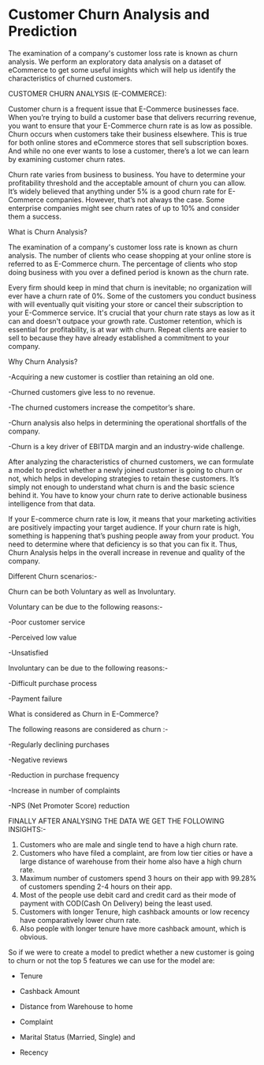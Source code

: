 # Customer Churn Analysis and Prediction

The examination of a company's customer loss rate is known as churn analysis. We perform an exploratory data analysis on a dataset of eCommerce to get some useful insights which will help us identify the characteristics of churned customers.

CUSTOMER CHURN ANALYSIS (E-COMMERCE):

Customer churn is a frequent issue that E-Commerce businesses face. When you’re trying to build a customer base that delivers recurring revenue, you want to ensure that your E-Commerce churn rate is as low as possible.
Churn occurs when customers take their business elsewhere. This is true for both online stores and eCommerce stores that sell subscription boxes. And while no one ever wants to lose a customer, there’s a lot we can learn by examining customer churn rates.

Churn rate varies from business to business. You have to determine your profitability threshold and the acceptable amount of churn you can allow.
It’s widely believed that anything under 5% is a good churn rate for E-Commerce companies. However, that’s not always the case. Some enterprise companies might see churn rates of up to 10% and consider them a success.

What is Churn Analysis?

The examination of a company's customer loss rate is known as churn analysis.
The number of clients who cease shopping at your online store is referred to as E-Commerce churn. The percentage of clients who stop doing business with you over a defined period is known as the churn rate.

Every firm should keep in mind that churn is inevitable; no organization will ever have a churn rate of 0%. Some of the customers you conduct business with will eventually quit visiting your store or cancel their subscription to your E-Commerce service.
It's crucial that your churn rate stays as low as it can and doesn't outpace your growth rate. Customer retention, which is essential for profitability, is at war with churn. Repeat clients are easier to sell to because they have already established a commitment to your company.

Why Churn Analysis?

-Acquiring a new customer is costlier than retaining an old one.

-Churned customers give less to no revenue.

-The churned customers increase the competitor’s share.

-Churn analysis also helps in determining the operational shortfalls of the company.

-Churn is a key driver of EBITDA margin and an industry-wide challenge. 

After analyzing the characteristics of churned customers, we can formulate a model to predict whether a newly joined customer is going to churn or not, which helps in developing strategies to retain these customers. It’s simply not enough to understand what churn is and the basic science behind it. You have to know your churn rate to derive actionable business intelligence from that data.

If your E-commerce churn rate is low, it means that your marketing activities are positively impacting your target audience. If your churn rate is high, something is happening that’s pushing people away from your product. You need to determine where that deficiency is so that you can fix it.
Thus, Churn Analysis helps in the overall increase in revenue and quality of the company.

Different Churn scenarios:-

Churn can be both Voluntary as well as Involuntary.
 
Voluntary can be due to the following reasons:-

-Poor customer service

-Perceived low value

-Unsatisfied

Involuntary can be due to the following reasons:-

-Difficult purchase process

-Payment failure

What is considered as Churn in E-Commerce?

The following reasons are considered as churn :-

-Regularly declining purchases

-Negative reviews

-Reduction in purchase frequency

-Increase in number of complaints

-NPS (Net Promoter Score) reduction

FINALLY AFTER ANALYSING THE DATA WE GET THE FOLLOWING INSIGHTS:-

1. Customers who are male and single tend to have a high churn rate.
2. Customers who have filed a complaint, are from low tier cities or have a large distance of warehouse from their home also have a high churn rate.
3. Maximum number of customers spend 3 hours on their app with 99.28% of customers spending 2-4 hours on their app.
4. Most of the people use debit card and credit card as their mode of payment with COD(Cash On Delivery) being the least used.
5. Customers with longer Tenure, high cashback amounts or low recency have comparatively lower churn rate.
6. Also people with longer tenure have more cashback amount, which is obvious.

So if we were to create a model to predict whether a new customer is going to churn or not the top 5 features we can use for the model are:

- Tenure

- Cashback Amount

- Distance from Warehouse to home

- Complaint

- Marital Status (Married, Single) and

- Recency
